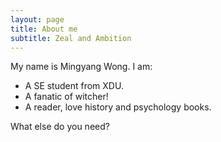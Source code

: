 ```yaml
---
layout: page
title: About me
subtitle: Zeal and Ambition
---
```


My name is Mingyang Wong. I am:

- A SE student from XDU.
- A fanatic of witcher!
- A reader, love history and psychology books.

What else do you need?
